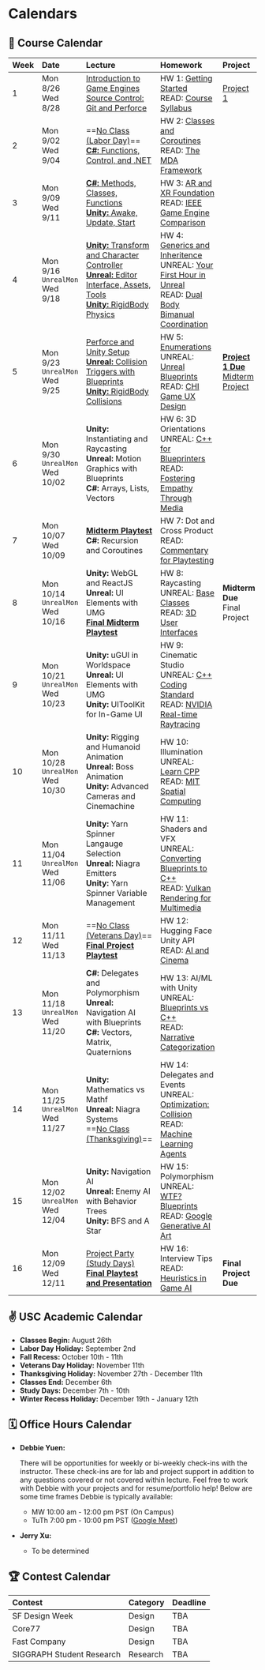 # Calendars

## 📓 Course Calendar
| Week | Date                     | Lecture                                           | Homework              | Project |
| :----| :----------------------- | :------------------------------------------------ | :-------------------------------| :--------------|
| 1    | Mon 8/26 <br> Wed 8/28 | [Introduction to Game Engines](https://www.icloud.com/keynote/055cfB5qNWLVUltYjF0Qk-2Ig#Lecture1) <br> [Source Control: Git and Perforce](https://www.icloud.com/keynote/0b9r3O7DYukbd4il9HXbSfaDg#Lecture1) | HW 1: [Getting Started](./Homework/hw01.md)  <br> READ: [Course Syllabus](./courseinfo.md)  | [Project 1](./Projects/proj1_kitchen.md)  |
| 2    | Mon 9/02 <br> Wed 9/04   | ==[No Class (Labor Day)]()== <br> [**C#:** Functions, Control, and .NET](https://www.icloud.com/keynote/01adA2ETY04lIUdSbIXn5K_wA#Lecture2) | HW 2: [Classes and Coroutines](./Homework/hw02.md) <br> READ: [The MDA Framework](https://users.cs.northwestern.edu/~hunicke/MDA.pdf) |  |
| 3    | Mon 9/09 <br> Wed 9/11    | [**C#:** Methods, Classes, Functions](https://www.icloud.com/keynote/05b4U7RLN-VER_S6NyDrZwRuQ#fa24-lecture3) <br> [**Unity:** Awake, Update, Start](https://www.icloud.com/keynote/0d742EbHPrnM3loZp8J60dhsg#fa24.lecture3) | HW 3: [AR and XR Foundation](./Homework/hw03.md) <br> READ: [IEEE Game Engine Comparison](https://ieeexplore.ieee.org/document/9579618) | |
| 4    | Mon 9/16 <br> `UnrealMon` <br> Wed 9/18  | [**Unity:** Transform and Character Controller <br>](https://www.icloud.com/keynote/0eauilTC3tBnDvC1W71zwJ1eQ#fa24-lecture4) [**Unreal:** Editor Interface, Assets, Tools](https://docs.google.com/presentation/d/18O1gf6FLeWvrj2P0xUF3XAIeB2vOtqumxJqH-xT7OW8/edit#slide=id.g3002134dbed_0_4) <br> [**Unity:** RigidBody Physics](https://www.icloud.com/keynote/07doOR2oNxxBBULYHtTUNsqRg#fa24-lecture4) | HW 4: [Generics and Inheritence](./Homework/hw04.md) <br> UNREAL: [Your First Hour in Unreal](https://dev.epicgames.com/community/learning/courses/3ke/your-first-hour-in-unreal-engine-5-2/vvdk/your-first-hour-in-unreal-engine-5-2-overview) <br> READ: [Dual Body Bimanual Coordination](https://dl.acm.org/doi/10.1145/3563657.3596082)| |
| 5    | Mon 9/23 <br> `UnrealMon` <br> Wed 9/25 | [Perforce and Unity Setup](https://docs.google.com/document/d/11HlB3eySUYSPJsy0d9rvQhqTV6lCz00ypQGFg92ZCn8/edit#heading=h.tcv6ud1pa7p) <br> [**Unreal:** Collision Triggers with Blueprints](https://docs.google.com/presentation/d/1xj2OZjGs5SdOlRmLOHNGULuK8OzXWFzg0yoq7AOHgaI/edit#slide=id.p) <br> [**Unity:** RigidBody Collisions](https://www.icloud.com/keynote/0b33koC3ViN3XVHUI-NjL7dqw#fa24-lecture5) | HW 5: [Enumerations](./Homework/hw05.md) <br> UNREAL: [Unreal Blueprints](https://www.youtube.com/watch?v=Xw9QEMFInYU) <br> READ: [CHI Game UX Design](https://dl.acm.org/doi/abs/10.1145/3544549.3574181) | [**Project 1 Due**](./Projects/proj1_kitchen.md) <br> [Midterm Project](./Projects/proj2_advocacy.md) |
| 6    | Mon 9/30 <br> `UnrealMon` <br> Wed 10/02  |  **Unity:** Instantiating and Raycasting <br> **Unreal:** Motion Graphics with Blueprints <br> **C#:** Arrays, Lists, Vectors | HW 6: 3D Orientations <br> UNREAL: [C++ for Blueprinters](https://www.youtube.com/watch?v=6485d5Zoc_k) <br> READ: [Fostering Empathy Through Media](https://dl.acm.org/doi/10.1145/3383668.3419929) | |
| 7    | Mon 10/07 <br> Wed 10/09   | [**Midterm Playtest**]() <br> **C#:** Recursion and Coroutines | HW 7: Dot and Cross Product <br> READ: [Commentary for Playtesting](https://go-gale-com.libproxy1.usc.edu/ps/i.do?p=AONE&u=aikentcl&id=GALE%7CA759558167&v=2.1&it=r&aty=ip) |
| 8    | Mon 10/14 <br> `UnrealMon` <br> Wed 10/16 | **Unity:** WebGL and ReactJS <br> **Unreal:** UI Elements with UMG <br> [**Final Midterm Playtest**]() | HW 8: Raycasting <br> UNREAL: [Base Classes](https://1danielcoelho.github.io/unreal-engine-basics-base-classes/) <br> READ: [3D User Interfaces](https://link-springer-com.libproxy1.usc.edu/chapter/10.1007/978-3-031-42283-6_33) | **Midterm Due** <br> Final Project |
| 9    | Mon 10/21 <br> `UnrealMon` <br> Wed 10/23 | **Unity:** uGUI in Worldspace <br> **Unreal:** UI Elements with UMG <br> **Unity:** UIToolKit for In-Game UI | HW 9: Cinematic Studio <br> UNREAL: [C++ Coding Standard](https://dev.epicgames.com/documentation/en-us/unreal-engine/epic-cplusplus-coding-standard-for-unreal-engine) <br> READ: [NVIDIA Real-time Raytracing](https://www.nvidia.com/en-us/on-demand/session/gtcspring22-s42359/) |  |
| 10   | Mon 10/28 <br> `UnrealMon` <br> Wed 10/30 | **Unity:** Rigging and Humanoid Animation <br> **Unreal:** Boss Animation <br> **Unity:** Advanced Cameras and Cinemachine | HW 10: Illumination <br> UNREAL: [Learn CPP](https://www.learncpp.com/) <br> READ: [MIT Spatial Computing](https://acg.media.mit.edu/people/simong/thesis/SpatialComputing.pdf) |
| 11   | Mon 11/04 <br> `UnrealMon` <br> Wed 11/06  | **Unity:** Yarn Spinner Langauge Selection <br> **Unreal:** Niagra Emitters <br>  **Unity:** Yarn Spinner Variable Management | HW 11: Shaders and VFX <br> UNREAL: [Converting Blueprints to C++](https://dev.epicgames.com/community/learning/courses/KJ/converting-blueprint-to-c/kjB/unreal-engine-introduction-to-blueprint-vs-c) <br> READ: [Vulkan Rendering for Multimedia](https://dl.acm.org/doi/10.1145/3283289.3283336) |
| 12   | Mon 11/11 <br> Wed 11/13   | ==[No Class (Veterans Day)]()== <br> [**Final Project Playtest**]() | HW 12: Hugging Face Unity API <br> READ: [AI and Cinema](https://uosc.primo.exlibrisgroup.com/discovery/fulldisplay?docid=cdi_doaj_primary_oai_doaj_org_article_84365c1bc872447fa2cb1aa45fda2036&context=PC&vid=01USC_INST:01USC&lang=en&search_scope=MyInst_and_CI&adaptor=Primo%20Central&tab=Everything&query=any,contains,A%20Study%20of%20Artificial%20Intelligence%20in%20the%20Production%20of%20Film&offset=0) |
| 13   | Mon 11/18 <br> `UnrealMon` <br> Wed 11/20 | **C#:** Delegates and Polymorphism <br> **Unreal:** Navigation AI with Blueprints <br> **C#:** Vectors, Matrix, Quaternions | HW 13: AI/ML with Unity <br> UNREAL: [Blueprints vs C++](https://www.youtube.com/watch?v=VMZftEVDuCE) <br> READ: [Narrative Categorization](https://uosc.primo.exlibrisgroup.com/discovery/fulldisplay?docid=cdi_crossref_primary_10_1111_bjet_13004&context=PC&vid=01USC_INST:01USC&lang=en&search_scope=MyInst_and_CI&adaptor=Primo%20Central&tab=Everything&query=any,contains,Narrative%20Categorization%20games&offset=0) | |
| 14   | Mon 11/25 <br> `UnrealMon` <br> Wed 11/27 | **Unity:** Mathematics vs Mathf <br> **Unreal:** Niagra Systems <br> ==[No Class (Thanksgiving)]()== | HW 14: Delegates and Events <br> UNREAL: [Optimization: Collision](https://www.youtube.com/watch?v=9xS62nqgExM) <br> READ: [Machine Learning Agents](https://uosc.primo.exlibrisgroup.com/discovery/fulldisplay?docid=cdi_proquest_ebookcentral_EBC5446051&context=PC&vid=01USC_INST:01USC&lang=en&search_scope=MyInst_and_CI&adaptor=Primo%20Central&tab=Everything&query=any,contains,Machine%20Learning%20Agents%20games&offset=0)| |
| 15   | Mon 12/02 <br> `UnrealMon` <br> Wed 12/04 <br> | **Unity:** Navigation AI <br> **Unreal:** Enemy AI with Behavior Trees <br> **Unity:** BFS and A Star | HW 15: Polymorphism <br> UNREAL: [WTF? Blueprints](https://www.youtube.com/@MathewWadsteinTutorials/videos) <br> READ: [Google Generative AI Art](https://uosc.primo.exlibrisgroup.com/discovery/fulldisplay?docid=cdi_proquest_miscellaneous_3055502020&context=PC&vid=01USC_INST:01USC&lang=en&search_scope=MyInst_and_CI&adaptor=Primo%20Central&tab=Everything&query=any,contains,Generative%20AI%20art%20in%20games&offset=0) |  |
| 16   | Mon 12/09 <br> Wed 12/11   | [Project Party (Study Days)]() <br> [**Final Playtest and Presentation**]() | HW 16: Interview Tips <br> READ: [Heuristics in Game AI](https://uosc.primo.exlibrisgroup.com/discovery/fulldisplay?docid=cdi_proquest_journals_1931746681&context=PC&vid=01USC_INST:01USC&lang=en&search_scope=MyInst_and_CI&adaptor=Primo%20Central&tab=Everything&query=any,contains,Artificial%20intelligence%20in%20games&offset=0) | <br> **Final Project Due** |

## ✌️ USC Academic Calendar
* **Classes Begin:** August 26th
* **Labor Day Holiday:** September 2nd
* **Fall Recess:** October 10th - 11th
* **Veterans Day Holiday:** November 11th
* **Thanksgiving Holiday:** November 27th - December 11th
* **Classes End:** December 6th
* **Study Days:** December 7th - 10th
* **Winter Recess Holiday:** December 19th - January 12th

## 🗓️ Office Hours Calendar

* **Debbie Yuen:** 
    
    There will be opportunities for weekly or bi-weekly check-ins with the instructor. These check-ins are for lab and project support in addition to any questions covered or not covered within lecture. Feel free to work with Debbie with your projects and for resume/portfolio help! Below are some time frames Debbie is typically available:

    * MW 10:00 am - 12:00 pm PST (On Campus)
    * TuTh 7:00 pm - 10:00 pm PST ([Google Meet]())

* **Jerry Xu:**
    *  To be determined

## 🏆 Contest Calendar
| Contest        | Category | Deadline |
| :------------- | :------- | :------- |
| SF Design Week | Design   | TBA      |
| Core77         | Design   | TBA      |
| Fast Company   | Design   | TBA      |
| SIGGRAPH Student Research | Research | TBA |